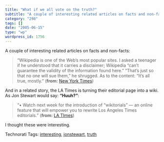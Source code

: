 ```yaml
---
title: "What if we all vote on the truth?"
subtitle: "A couple of interesting related articles on facts and non-facts:"
category: "298"
tags: []
date: "2005-06-15"
type: "wp"
wordpress_id: 1756
---
```

A couple of interesting related articles on facts and non-facts:

> “Wikipedia is one of the Web’s most popular sites. I asked a teenager if he understood that it carries a disclaimer; Wikipedia “can’t guarantee the validity of the information found here.” “That’s just so that no one will sue them,” he shrugged. As to the content: “It’s all true, mostly.” (**from:** [New York Times](http://www.nytimes.com/2005/06/15/opinion/15schiff.html?))

And in a related story, the LA Times is turning their editorial page into a wiki. As Jon Stewart would say: **“Huuh?”**:

> “• Watch next week for the introduction of “wikitorials” — an online feature that will empower you to rewrite Los Angeles Times editorials.” (**from:** [LA TImes](http://www.latimes.com/news/opinion/editorials/la-ed-ednote12jun12,0,3840544.story?coll=la-news-comment-editorials))

I thought these were interesting.

Technorati Tags: [interesting](http://technorati.com/tag/interesting), [jonstewart](http://technorati.com/tag/jonstewart), [truth](http://technorati.com/tag/truth)